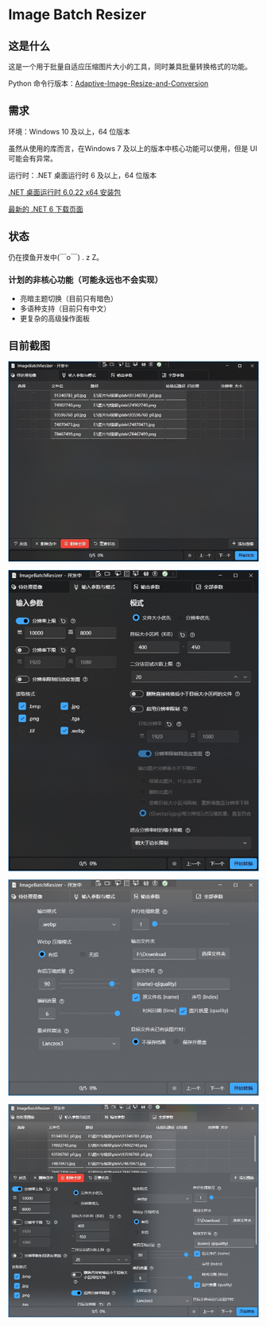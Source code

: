 # Image Batch Resizer

## 这是什么

这是一个用于批量自适应压缩图片大小的工具，同时兼具批量转换格式的功能。

Python 命令行版本：[Adaptive-Image-Resize-and-Conversion](https://github.com/Eterance/Adaptive-Image-Resize-and-Conversion)

## 需求

环境：Windows 10 及以上，64 位版本

虽然从使用的库而言，在Windows 7 及以上的版本中核心功能可以使用，但是 UI 可能会有异常。

运行时：.NET 桌面运行时 6 及以上，64 位版本

[.NET 桌面运行时 6.0.22 x64 安装包](https://dotnet.microsoft.com/zh-cn/download/dotnet/thank-you/runtime-desktop-6.0.22-windows-x64-installer)

[最新的 .NET 6 下载页面](https://dotnet.microsoft.com/zh-cn/download/dotnet/6.0)

## 状态

仍在摸鱼开发中(￣o￣) . z Z。

### 计划的非核心功能（可能永远也不会实现）

- 亮暗主题切换（目前只有暗色）
- 多语种支持（目前只有中文）
- 更复杂的高级操作面板

## 目前截图

![待处理图像](https://github.com/Eterance/ImageBatchResizer/blob/master/pictures/%E5%BE%85%E5%A4%84%E7%90%86%E5%9B%BE%E5%83%8F-q90.jpg)

![输入参数与模式](https://github.com/Eterance/ImageBatchResizer/blob/master/pictures/%E8%BE%93%E5%85%A5%E5%8F%82%E6%95%B0%E4%B8%8E%E6%A8%A1%E5%BC%8F-q90.jpg)

![输出参数](https://github.com/Eterance/ImageBatchResizer/blob/master/pictures/%E8%BE%93%E5%87%BA%E5%8F%82%E6%95%B0-q90.jpg)

![全部参数](https://github.com/Eterance/ImageBatchResizer/blob/master/pictures/%E5%85%A8%E9%83%A8%E5%8F%82%E6%95%B0-q90.jpg)
